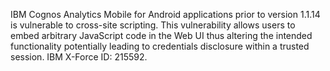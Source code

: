 IBM Cognos Analytics Mobile for Android applications prior to version 1.1.14 is vulnerable to cross-site scripting. This vulnerability allows users to embed arbitrary JavaScript code in the Web UI thus altering the intended functionality potentially leading to credentials disclosure within a trusted session. IBM X-Force ID: 215592.
